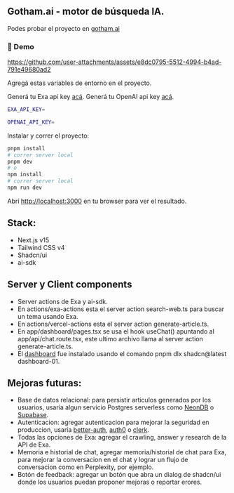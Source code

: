 ## Gotham.ai - motor de búsqueda IA.

Podes probar el proyecto en [gotham.ai](https://ai-sdk-exa-searcher.vercel.app/)

### 🎥 Demo

https://github.com/user-attachments/assets/e8dc0795-5512-4994-b4ad-791e49680ad2

Agregá estas variables de entorno en el proyecto.

Generá tu Exa api key [acá](https://dashboard.exa.ai/login?redirect=/api-keys).
Generá tu OpenAI api key [acá](https://platform.openai.com/settings/organization/api-keys).

```bash
EXA_API_KEY=

OPENAI_API_KEY=
```

Instalar y correr el proyecto:
```bash
pnpm install
# correr server local
pnpm dev
# o
npm install
# correr server local
npm run dev
```

Abrí [http://localhost:3000](http://localhost:3000) en tu browser para ver el resultado.

## Stack:
- Next.js v15
- Tailwind CSS v4
- Shadcn/ui
- ai-sdk

## Server y Client components
- Server actions de Exa y ai-sdk.
- En actions/exa-actions esta el server action search-web.ts para buscar un tema usando Exa.
- En actions/vercel-actions esta el server action generate-article.ts.
- En app/dashboard/pages.tsx se usa el hook useChat() apuntando al app/api/chat.route.tsx, este ultimo archivo llama al server action generate-article.ts.
- El [dashboard](https://ui.shadcn.com/blocks) fue instalado usando el comando pnpm dlx shadcn@latest dashboard-01.

## Mejoras futuras:

- Base de datos relacional: para persistir articulos generados por los usuarios, usaria algun servicio Postgres serverless como [NeonDB](https://neon.tech) o [Supabase](https://supabase.com).
- Autenticacion: agregar autenticacion para mejorar la seguridad en produccion, usaría [better-auth](https://better-auth.com), [auth0](https://auth0.com) o [clerk](https://clerk.com).
- Todas las opciones de Exa: agregar el crawling, answer y research de la API de Exa.
- Memoria e historial de chat, agregar memoria/historial de chat para Exa, para mejorar la conversacion en el chat y lograr un flujo de conversacion como en Perplexity, por ejemplo.
- Botón de feedback: agregar un botón que abra un dialog de shadcn/ui donde los usuarios puedan proponer mejoras o reportar erores.
